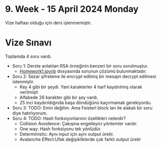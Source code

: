 # 9. Week - 15 April 2024 Monday

Vize haftası olduğu için ders işlenmemiştir.

# Vize Sınavı

Toplamda 4 soru vardı.
* Soru 1: Derste anlatılan RSA örneğinin benzeri bir soru sorulmuştur.
    * [Homework1.ipynb](../02-Homework/Homework1/Homework1.ipynb) dosyasında sorunun çözümü bulunmaktadır.
* Soru 2: Sezar şifreleme ile encrypt edilmiş bir mesajın decrypt edilmesi istenmiştir.
    * Key 4 gibi bir şeydi. Yani karakterler 4 harf kaydırılmış olarak verilmişti
    * Alfabede 26 karakter gibi bir şey vardı.
    * 25 inci kaydırıldığında başa döndüğünü kaçırmamak gerekiyordu.
* Soru 3: TODO: Emin değilim. Ama Feisterl block ları ile alakalı bir soru diye hatırlıyorum.
* Soru 4: TODO: Hash fonksiyonlarının özellikleri nelerdir?
    * Collision Avoidence: Çakışma engelleyici yöntemler vardır.
    * One way: Hash fonksiyonu tek yönlüdür.
    * Deterministic: Aynı input için aynı output üretir.
    * Avalanche Effect:Ufak değişikliklerde çok farklı output üretir
